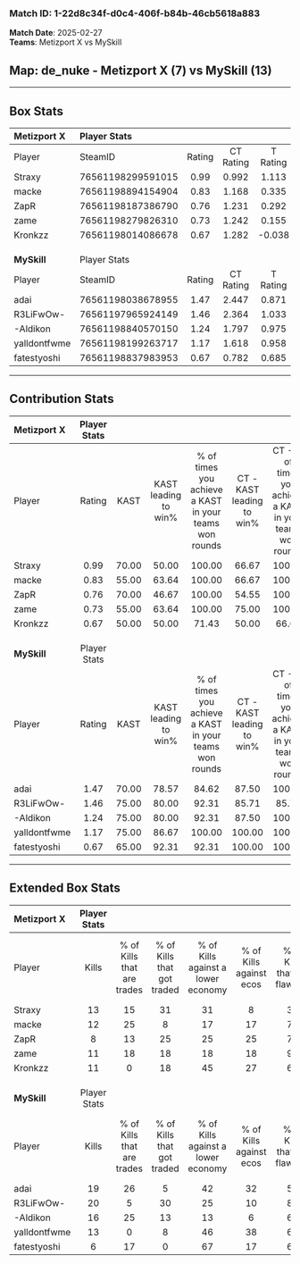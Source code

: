 ### Match ID: 1-22d8c34f-d0c4-406f-b84b-46cb5618a883  
**Match Date**: 2025-02-27  
**Teams**: Metizport X vs MySkill  

## **Map**: de_nuke - Metizport X (7) vs MySkill (13)  
---  

## Box Stats  

| **Metizport X** | Player Stats      |        |           |          |       |       |       |         |        |      |     |
| :- | :- | :-: | :-: | :-: | :-: | :-: | :-: | :-: | :-: | :-: | :-: |
| Player          | SteamID           | Rating | CT Rating | T Rating | KAST  |  ADR  | Kills | Assists | Deaths | K/D  | HS% |
| Straxy          | 76561198299591015 |  0.99  |   0.992   |  1.113   | 70.00 | 65.7  |  13   |    3    |   14   | 0.93 | 53  |
| macke           | 76561198894154904 |  0.83  |   1.168   |  0.335   | 55.00 | 68.6  |  12   |    1    |   14   | 0.86 | 58  |
| ZapR            | 76561198187386790 |  0.76  |   1.231   |  0.292   | 70.00 | 59.9  |   8   |    5    |   14   | 0.57 | 62  |
| zame            | 76561198279826310 |  0.73  |   1.242   |  0.155   | 55.00 | 57.3  |  11   |    1    |   15   | 0.73 | 18  |
| Kronkzz         | 76561198014086678 |  0.67  |   1.282   |  -0.038  | 50.00 | 65.9  |  11   |    2    |   17   | 0.65 | 54  |
|                 |                   |        |           |          |       |       |       |         |        |      |     |
|                 |                   |        |           |          |       |       |       |         |        |      |     |
|                 |                   |        |           |          |       |       |       |         |        |      |     |
| **MySkill**     | Player Stats      |        |           |          |       |       |       |         |        |      |     |
| Player          | SteamID           | Rating | CT Rating | T Rating | KAST  |  ADR  | Kills | Assists | Deaths | K/D  | HS% |
| adai            | 76561198038678955 |  1.47  |   2.447   |  0.871   | 70.00 | 93.2  |  19   |    8    |   10   | 1.90 | 73  |
| R3LiFwOw-       | 76561197965924149 |  1.46  |   2.364   |  1.033   | 75.00 | 112.5 |  20   |    5    |   15   | 1.33 | 55  |
| -Aldikon        | 76561198840570150 |  1.24  |   1.797   |  0.975   | 75.00 | 69.4  |  16   |    3    |   11   | 1.45 | 50  |
| yalldontfwme    | 76561198199263717 |  1.17  |   1.618   |  0.958   | 75.00 | 71.0  |  13   |    2    |   9    | 1.44 | 46  |
| fatestyoshi     | 76561198837983953 |  0.67  |   0.782   |  0.685   | 65.00 | 41.2  |   6   |    2    |   10   | 0.60 | 83  |
---  

## Contribution Stats  

| **Metizport X** | Player Stats |       |                      |                                                        |                           |                                                             |                          |                                                            |
| :- | :-: | :-: | :-: | :-: | :-: | :-: | :-: | :-: |
| Player          |    Rating    | KAST  | KAST leading to win% | % of times you achieve a KAST in your teams won rounds | CT - KAST leading to win% | CT - % of times you achieve a KAST in your teams won rounds | T - KAST leading to win% | T - % of times you achieve a KAST in your teams won rounds |
| Straxy          |     0.99     | 70.00 |        50.00         |                         100.00                         |           66.67           |                           100.00                            |          20.00           |                           100.00                           |
| macke           |     0.83     | 55.00 |        63.64         |                         100.00                         |           66.67           |                           100.00                            |          50.00           |                           100.00                           |
| ZapR            |     0.76     | 70.00 |        46.67         |                         100.00                         |           54.55           |                           100.00                            |          25.00           |                           100.00                           |
| zame            |     0.73     | 55.00 |        63.64         |                         100.00                         |           75.00           |                           100.00                            |          33.33           |                           100.00                           |
| Kronkzz         |     0.67     | 50.00 |        50.00         |                         71.43                          |           50.00           |                            66.67                            |          50.00           |                           100.00                           |
|                 |              |       |                      |                                                        |                           |                                                             |                          |                                                            |
|                 |              |       |                      |                                                        |                           |                                                             |                          |                                                            |
|                 |              |       |                      |                                                        |                           |                                                             |                          |                                                            |
| **MySkill**     | Player Stats |       |                      |                                                        |                           |                                                             |                          |                                                            |
| Player          |    Rating    | KAST  | KAST leading to win% | % of times you achieve a KAST in your teams won rounds | CT - KAST leading to win% | CT - % of times you achieve a KAST in your teams won rounds | T - KAST leading to win% | T - % of times you achieve a KAST in your teams won rounds |
| adai            |     1.47     | 70.00 |        78.57         |                         84.62                          |           87.50           |                           100.00                            |          66.67           |                           66.67                            |
| R3LiFwOw-       |     1.46     | 75.00 |        80.00         |                         92.31                          |           85.71           |                            85.71                            |          75.00           |                           100.00                           |
| -Aldikon        |     1.24     | 75.00 |        80.00         |                         92.31                          |           87.50           |                           100.00                            |          71.43           |                           83.33                            |
| yalldontfwme    |     1.17     | 75.00 |        86.67         |                         100.00                         |          100.00           |                           100.00                            |          75.00           |                           100.00                           |
| fatestyoshi     |     0.67     | 65.00 |        92.31         |                         92.31                          |          100.00           |                           100.00                            |          83.33           |                           83.33                            |
---  

## Extended Box Stats  

| **Metizport X** | Player Stats |                            |                            |                                    |                         |                              |                                 |        |                             |                                     |                          |                               |                            |
| :- | :-: | :-: | :-: | :-: | :-: | :-: | :-: | :-: | :-: | :-: | :-: | :-: | :-: |
| Player          |    Kills     | % of Kills that are trades | % of Kills that got traded | % of Kills against a lower economy | % of Kills against ecos | % of Kills that are flawless | % of Kills that are close duels | Deaths | % of Deaths that get traded | % of Deaths against a lower economy | % of Deaths against ecos | % of Deaths that are flawless | % of Deaths that are close |
| Straxy          |      13      |             15             |             31             |                 31                 |            8            |              38              |                0                |   14   |             14              |                  0                  |            0             |              79               |             0              |
| macke           |      12      |             25             |             8              |                 17                 |           17            |              75              |                0                |   14   |              0              |                  0                  |            0             |              64               |             21             |
| ZapR            |      8       |             13             |             25             |                 25                 |           25            |              75              |               13                |   14   |             14              |                  0                  |            0             |              43               |             14             |
| zame            |      11      |             18             |             18             |                 18                 |           18            |              91              |                0                |   15   |             20              |                  7                  |            7             |              80               |             7              |
| Kronkzz         |      11      |             0              |             18             |                 45                 |           27            |              64              |                0                |   17   |             18              |                  6                  |            6             |              71               |             0              |
|                 |              |                            |                            |                                    |                         |                              |                                 |        |                             |                                     |                          |                               |                            |
|                 |              |                            |                            |                                    |                         |                              |                                 |        |                             |                                     |                          |                               |                            |
|                 |              |                            |                            |                                    |                         |                              |                                 |        |                             |                                     |                          |                               |                            |
| **MySkill**     | Player Stats |                            |                            |                                    |                         |                              |                                 |        |                             |                                     |                          |                               |                            |
| Player          |    Kills     | % of Kills that are trades | % of Kills that got traded | % of Kills against a lower economy | % of Kills against ecos | % of Kills that are flawless | % of Kills that are close duels | Deaths | % of Deaths that get traded | % of Deaths against a lower economy | % of Deaths against ecos | % of Deaths that are flawless | % of Deaths that are close |
| adai            |      19      |             26             |             5              |                 42                 |           32            |              58              |               11                |   10   |             10              |                 10                  |            0             |              70               |             0              |
| R3LiFwOw-       |      20      |             5              |             30             |                 25                 |           10            |              80              |                0                |   15   |             27              |                 20                  |            7             |              53               |             0              |
| -Aldikon        |      16      |             25             |             13             |                 13                 |            6            |              63              |                6                |   11   |             18              |                 27                  |            9             |              91               |             9              |
| yalldontfwme    |      13      |             0              |             8              |                 46                 |           38            |              69              |                8                |   9    |             22              |                  0                  |            0             |              67               |             0              |
| fatestyoshi     |      6       |             17             |             0              |                 67                 |           17            |              67              |               33                |   10   |             20              |                  0                  |            0             |              60               |             0              |
